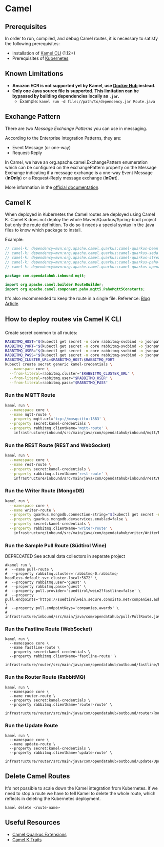 <!--
SPDX-FileCopyrightText: NOI Techpark <digital@noi.bz.it>

SPDX-License-Identifier: CC0-1.0
-->

# Camel

## Prerequisites

In order to run, compiled, and debug Camel routes, it is necessary to satisfy the following prerequisites:

- Installation of [Kamel CLI](https://github.com/apache/camel-k/releases) (1.12+)
- Prerequisites of [Kubernetes](kubernetes.md#Prerequisites)

## Known Limitations

- **Amazon ECR is not supported yet by Kamel, use [Docker Hub](https://hub.docker.com/) instead.**
- **Only one Java source file is supported. This limitation can be bypassed by building dependencies locally as `.jar`.**
  - Example: `kamel run -d file://path/to/dependency.jar Route.java`

## Exchange Pattern

There are two *Message Exchange Patterns* you can use in messaging.

According to the Enterprise Integration Patterns, they are:

- Event Message (or one-way)
- Request-Reply

In Camel, we have an org.apache.camel.ExchangePattern enumeration which can be configured on the exchangePattern property on the Message Exchange indicating if a message exchange is a one-way Event Message (**InOnly**) or a Request-Reply message exchange (**InOut**).

More information in the [official documentation](https://camel.apache.org/manual/exchange-pattern.html).

## Camel K

When deployed in Kubernetes the Camel routes are deployed using Camel K.
Camel K does not deploy the whole Maven/Quarkus/Spring-boot project but only the route definition. To do so it needs a special syntax in the .java files to know which package to install.

Example:
```java
// camel-k: dependency=mvn:org.apache.camel.quarkus:camel-quarkus-bean
// camel-k: dependency=mvn:org.apache.camel.quarkus:camel-quarkus-seda
// camel-k: dependency=mvn:org.apache.camel.quarkus:camel-quarkus-stream
// camel-k: dependency=mvn:org.apache.camel.quarkus:camel-quarkus-paho-mqtt5
// camel-k: dependency=mvn:org.apache.camel.quarkus:camel-quarkus-openapi-java

package com.opendatahub.inbound.mqtt;

import org.apache.camel.builder.RouteBuilder;
import org.apache.camel.component.paho.mqtt5.PahoMqtt5Constants;
```

It's also recommended to keep the route in a single file.
Reference: [Blog Article](https://piotrminkowski.com/2020/12/08/apache-camel-k-and-quarkus-on-kubernetes/).

## How to deploy routes via Camel K CLI

###
Create secret common to all routes:
```sh
RABBITMQ_HOST="$(kubectl get secret -n core rabbitmq-svcbind -o jsonpath='{.data.host}' | base64 -d)"
RABBITMQ_PORT="$(kubectl get secret -n core rabbitmq-svcbind -o jsonpath='{.data.port}' | base64 -d)"
RABBITMQ_USER="$(kubectl get secret -n core rabbitmq-svcbind -o jsonpath='{.data.username}' | base64 -d)"
RABBITMQ_PASS="$(kubectl get secret -n core rabbitmq-svcbind -o jsonpath='{.data.password}' | base64 -d)"
RABBITMQ_CLUSTER_URL=$RABBITMQ_HOST:$RABBITMQ_PORT
kubectl create secret generic kamel-credentials \
  --namespace core \
  --from-literal=rabbitmq.cluster="$RABBITMQ_CLUSTER_URL" \
  --from-literal=rabbitmq.user="$RABBITMQ_USER" \
  --from-literal=rabbitmq.pass="$RABBITMQ_PASS" 
```

### Run the **MQTT Route**

```sh
kamel run \
  --namespace core \
  --name mqtt-route \
  --property mqtt.url='tcp://mosquitto:1883' \
  --property secret:kamel-credentials \
  --property rabbitmq.clientName='mqtt-route' \
    infrastructure/inbound/src/main/java/com/opendatahub/inbound/mqtt/MqttRoute.java
```

### Run the **REST Route (REST and WebSocket)**

```sh
kamel run \
  --namespace core \
  --name rest-route \
  --property secret:kamel-credentials \
  --property rabbitmq.clientName='rest-route' \
    infrastructure/inbound/src/main/java/com/opendatahub/inbound/rest/RestRoute.java
```

### Run the **Writer Route (MongoDB)**

```sh
kamel run \
  --namespace core \
  --name writer-route \
  --property quarkus.mongodb.connection-string="$(kubectl get secret -n core mongodb-writer-svcbind -o jsonpath='{.data.uri}' | base64 -d)" \
  --property quarkus.mongodb.devservices.enabled=false \
  --property secret:kamel-credentials \
  --property rabbitmq.clientName='writer-route' \
    infrastructure/inbound/src/main/java/com/opendatahub/writer/WriterRoute.java
```

### Run the **Sample Pull Route (Südtirol Wine)**
DEPRECATED
See actual data collectors in separate project
```
#kamel run \
#  --name pull-route \
#  --property rabbitmq.cluster='rabbitmq-0.rabbitmq-headless.default.svc.cluster.local:5672' \
#  --property rabbitmq.user='guest' \
#  --property rabbitmq.pass='guest' \
#  --property pull.provider='suedtirol/wein2?fastline=false' \
#  --property pull.endpoints='https://suedtirolwein.secure.consisto.net/companies.ashx,https://suedtirolwein.secure.consisto.net/awards.ashx' \
#  --property pull.endpointKeys='companies,awards' \
#    infrastructure/inbound/src/main/java/com/opendatahub/pull/PullRoute.java
```

### Run the **Fastline Route (WebSocket)**

```
kamel run \
  --namespace core \
  --name fastline-route \
  --property secret:kamel-credentials \
  --property rabbitmq.clientName='fastline-route' \
    infrastructure/router/src/main/java/com/opendatahub/outbound/fastline/FastlineRoute.java
```

### Run the **Router Route (RabbitMQ)**

```
kamel run \
  --namespace core \
  --name router-route \
  --property secret:kamel-credentials \
  --property rabbitmq.clientName='router-route' \
    infrastructure/router/src/main/java/com/opendatahub/outbound/router/RouterRoute.java
```

### Run the **Update Route**

```
kamel run \
  --namespace core \
  --name update-route \
  --property secret:kamel-credentials \
  --property rabbitmq.clientName='update-route' \
    infrastructure/router/src/main/java/com/opendatahub/outbound/update/UpdateRoute.java
```

## Delete Camel Routes

It's not possible to scale down the Kamel integration from Kubernetes.
If we need to stop a route we have to tell Kamel to delete the whole route, which reflects in deleting the Kubernetes deployment.

```
kamel delete <route-name>
```

## Useful Resources

- [Camel Quarkus Extensions](https://camel.apache.org/camel-quarkus/2.16.x/reference/index.html)
- [Camel K Traits](https://camel.apache.org/camel-k/1.12.x/traits/traits.html)
